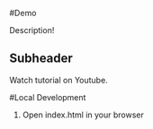 #Demo

Description!

## Subheader

Watch tutorial on Youtube.


#Local Development

1. Open index.html in your browser